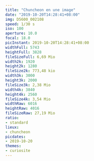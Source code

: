 ```yaml
---
title: "Chuncheon en une image"
date: "2019-10-20T14:28:41+08:00"
img: D5600_002108
speed: 1/30 s
iso: 100
aperture: 10.0
focal: 18.0
picInstant: 2019-10-20T14:28:41+08:00
widthFull: 5743
heightFull: 3828
fileSizeFull: 6,69 Mio
width2k: 1920
height2k: 1280
fileSize2k: 773,48 kio
width3k: 3000
height3k: 2000
fileSize3k: 2,38 Mio
width4k: 3840
height4k: 2560
fileSize4k: 3,54 Mio
widthRaw: 6016
heightRaw: 4016
fileSizeRaw: 27,19 Mio
ratio:
- standard
lieux:
- chuncheon
picdates:
- 2019-10-20
themes:
- curiosite
---
```


